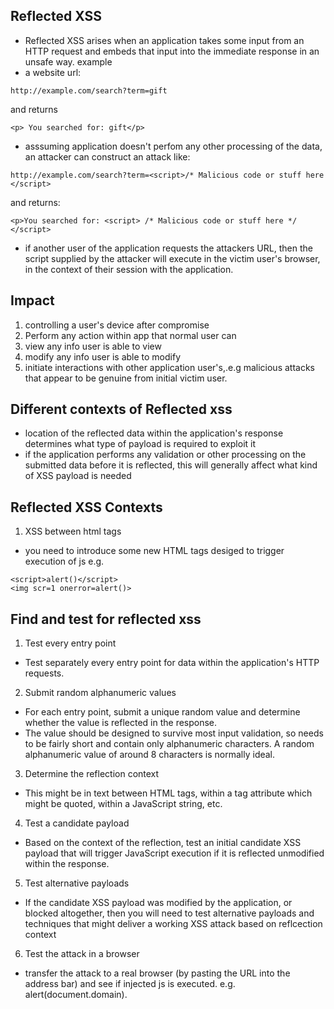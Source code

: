 ## Reflected XSS
- Reflected XSS arises when an application takes some input from an HTTP request and embeds that input into the immediate response in an unsafe way.
example <br>
- a website url:
```
http://example.com/search?term=gift
```
and returns
```
<p> You searched for: gift</p>
```
- asssuming application doesn't perfom any other processing of the data, an attacker can construct an attack like:
```
http://example.com/search?term=<script>/* Malicious code or stuff here </script> 
```
and returns:
```
<p>You searched for: <script> /* Malicious code or stuff here */ </script>
```
- if another user of the application requests the attackers URL, then the script supplied by the attacker will execute in the victim user's browser, in the context of their session with the application.

## Impact
1. controlling a user's device after compromise
2. Perform any action within app that normal user can
3. view any info user is able to view
4. modify any info user is able to modify
5. initiate interactions with other application user's,.e.g malicious attacks that appear to be genuine from initial victim user.

## Different contexts of Reflected xss
- location of the reflected data within the application's response determines what type of payload is required to exploit it
- if the application performs any validation or other processing on the submitted data before it is reflected, this will generally affect what kind of XSS payload is needed

## Reflected XSS Contexts
1. XSS between html tags
- you need to introduce some new HTML tags desiged to trigger execution of js e.g.
```
<script>alert()</script>
<img scr=1 onerror=alert()>
```

## Find and test for reflected xss
1. Test every entry point
- Test separately every entry point for data within the application's HTTP requests.
2. Submit random alphanumeric values
- For each entry point, submit a unique random value and determine whether the value is reflected in the response.
- The value should be designed to survive most input validation, so needs to be fairly short and contain only alphanumeric characters. A random alphanumeric value of around 8 characters is normally ideal.
3. Determine the reflection context
- This might be in text between HTML tags, within a tag attribute which might be quoted, within a JavaScript string, etc.
4. Test a candidate payload
- Based on the context of the reflection, test an initial candidate XSS payload that will trigger JavaScript execution if it is reflected unmodified within the response.
5. Test alternative payloads
- If the candidate XSS payload was modified by the application, or blocked altogether, then you will need to test alternative payloads and techniques that might deliver a working XSS attack based on reflcection context
6. Test the attack in a browser
- transfer the attack to a real browser (by pasting the URL into the address bar) and see if injected js is executed. e.g. alert(document.domain).